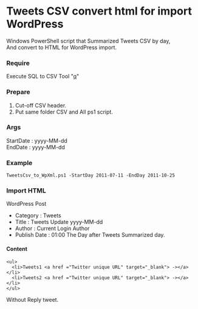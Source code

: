 # Tweets CSV convert html for import WordPress

Windows PowerShell script that Summarized Tweets CSV by day,    
And convert to HTML for WordPress import.


### Require

Execute SQL to CSV Tool "[q](https://github.com/harelba/q)"

### Prepare
1. Cut-off CSV header.  
2. Put same folder CSV and All ps1 script.

### Args
StartDate : yyyy-MM-dd  
EndDate : yyyy-MM-dd

### Example

```
TweetsCsv_to_WpXml.ps1 -StartDay 2011-07-11 -EndDay 2011-10-25
```

### Import HTML
WordPress Post
* Category : Tweets  
* Title : Tweets Update yyyy-MM-dd
* Author : Current Login Author  
* Publish Date : 01:00 The Day after Tweets Summarized day.

#### Content 

```
<ul>
  <li>Tweets1 <a href ="Twitter unique URL" target="_blank"> -></a></li>
  <li>Tweets2 <a href ="Twitter unique URL" target="_blank"> -></a></li>
</ul>
```

Without Reply tweet.

